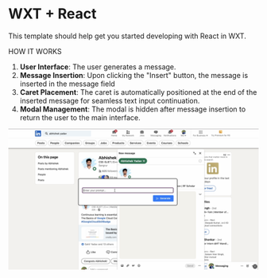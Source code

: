 # WXT + React

This template should help get you started developing with React in WXT.

HOW IT WORKS
1. **User Interface**: The user generates a message.
2. **Message Insertion**: Upon clicking the "Insert" button, the message is inserted in the message field
3. **Caret Placement**: The caret is automatically positioned at the end of the inserted message for seamless text input continuation.
4. **Modal Management**: The modal is hidden after message insertion to return the user to the main interface.






[![watch on youtube](public/demo.png)](https://youtu.be/kKu14pxnnKU)